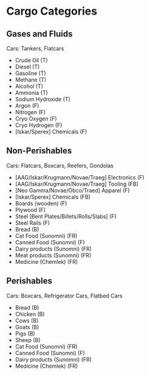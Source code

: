 # Cargo Categories

## Gases and Fluids

Cars: Tankers, Flatcars

* Crude Oil (T)
* Diesel (T)
* Gasoline (T)
* Methane (T)
* Alcohol (T)
* Ammonia (T)
* Sodium Hydroxide (T)
* Argon (F)
* Nitrogen (F)
* Cryo Oxygen (F)
* Cryo Hydrogen (F)
* [Iskar/Sperex] Chemicals (F)

## Non-Perishables

Cars: Flatcars, Boxcars, Reefers, Gondolas

* [AAG/Iskar/Krugmann/Novae/Traeg] Electronics (F)
* [AAG/Iskar/Krugmann/Novae/Traeg] Tooling (FB)
* [Neo Gamma/Novae/Obco/Traed] Apparel (F)
* [Iskar/Sperex] Chemicals (FB)
* Boards (wooden) (F)
* Plywood (F)
* Steel [Bent Plates/Billets/Rolls/Slabs] (F)
* Steel Rails (F)
* Bread (B)
* Cat Food (Sunomni) (FR)
* Canned Food (Sunomni) (F)
* Dairy products (Sunomni) (FR)
* Meat products (Sunomni) (FR)
* Medicine (Chemlek) (FR)

## Perishables

Cars: Boxcars, Refrigerator Cars, Flatbed Cars

* Bread (B)
* Chicken (B)
* Cows (B)
* Goats (B)
* Pigs (B)
* Sheep (B)
* Cat Food (Sunomni) (FR)
* Canned Food (Sunomni) (F)
* Dairy products (Sunomni) (FR)
* Medicine (Chemlek) (FR)